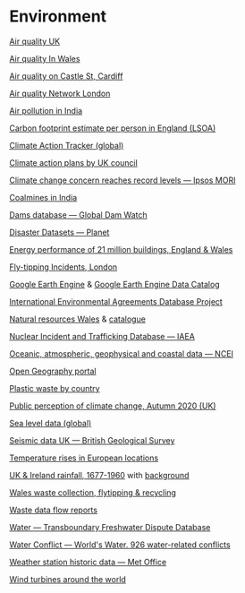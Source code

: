 # Environment

[Air quality UK](https://uk-air.defra.gov.uk/data/data_selector_service?q=2046830#mid)

[Air quality In Wales](https://airquality.gov.wales/maps-data)

[Air quality on Castle St, Cardiff](https://airquality.gov.wales/air-pollution/site/CAR04#siteinformation)

[Air quality Network London](http://www.londonair.org.uk/london/asp/datadownload.asp)

[Air pollution in India](https://data.gov.in/keywords/air-pollution)

[Carbon footprint estimate per person in England (LSOA)](https://www.carbon.place/)

[Climate Action Tracker (global)](https://climateactiontracker.org/)

[Climate action plans by UK council](https://data.climateemergency.uk/)

[Climate change concern reaches record levels — Ipsos MORI](https://www.ipsos.com/ipsos-mori/en-uk/concern-about-climate-change-reaches-record-levels-half-now-very-concerned)

[Coalmines in India](https://dataverse.harvard.edu/dataset.xhtml?persistentId=doi:10.7910/DVN/TDEK8O)

[Dams database — Global Dam Watch](https://globaldamwatch.org/goodd/)

[Disaster Datasets — Planet](https://www.planet.com/disasterdata/datasets/)

[Energy performance of 21 million buildings, England & Wales](https://epc.opendatacommunities.org)

[Fly-tipping Incidents, London](https://data.london.gov.uk/dataset/fly-tipping-incidents)

[Google Earth Engine](https://earthengine.google.com/) & [Google Earth Engine Data Catalog](https://developers.google.com/earth-engine/datasets/)

[International Environmental Agreements Database Project](https://iea.uoregon.edu/)

[Natural resources Wales](https://naturalresources.wales/evidence-and-data/?lang=en) & [catalogue](https://libcat.naturalresources.wales/folio/)

[Nuclear Incident and Trafficking Database — IAEA](https://www.iaea.org/news/4996)

[Oceanic, atmospheric, geophysical and coastal data — NCEI](https://www.ncdc.noaa.gov/)

[Open Geography portal](http://geoportal.statistics.gov.uk/)

[Plastic waste by country](https://advances.sciencemag.org/content/6/44/eabd0288/tab-figures-data)

[Public perception of climate change, Autumn 2020 (UK)](https://www.gov.uk/government/publications/climate-change-and-net-zero-public-awareness-and-perceptions)

[Sea level data (global)](https://tidesandcurrents.noaa.gov/sltrends/sltrends_global.html)

[Seismic data UK — British Geological Survey](http://www.earthquakes.bgs.ac.uk/helicorder/heli.html)

[Temperature rises in European locations](https://climatechange.europeandatajournalism.eu/en/about)

[UK & Ireland rainfall, 1677-1960](https://github.com/ed-hawkins/rainfall-rescue) with [background](https://twitter.com/ed_hawkins/status/1392758650201120771)

[Wales waste collection, flytipping & recycling](https://statswales.gov.wales/Catalogue/Environment-and-Countryside)

[Waste data flow reports](https://www.wastedataflow.org/reports/default.aspx)

[Water — Transboundary Freshwater Dispute Database](https://transboundarywaters.science.oregonstate.edu/content/transboundary-freshwater-dispute-database)

[Water Conflict — World's Water. 926 water-related conflicts](http://www.worldwater.org/conflict/list/)

[Weather station historic data — Met Office](https://www.metoffice.gov.uk/research/climate/maps-and-data/historic-station-data)

[Wind turbines around the world](https://figshare.com/articles/dataset/Global_offshore_wind_farm_dataset/13280252/5)
